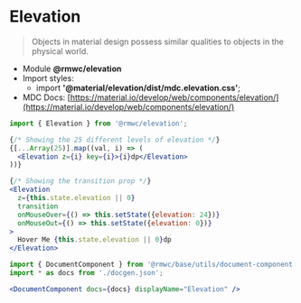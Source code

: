 # Elevation

> Objects in material design possess similar qualities to objects in the physical world.

- Module **@rmwc/elevation**  
- Import styles:
  - import **'@material/elevation/dist/mdc.elevation.css'**;
- MDC Docs: [https://material.io/develop/web/components/elevation/](https://material.io/develop/web/components/elevation/)

```jsx render
import { Elevation } from '@rmwc/elevation';

{/* Showing the 25 different levels of elevation */}
{[...Array(25)].map((val, i) => (
  <Elevation z={i} key={i}>{i}dp</Elevation>
))}

{/* Showing the transition prop */}
<Elevation
  z={this.state.elevation || 0}
  transition
  onMouseOver={() => this.setState({elevation: 24})}
  onMouseOut={() => this.setState({elevation: 0})}
>
  Hover Me {this.state.elevation || 0}dp
</Elevation>
```

```jsx renderOnly
import { DocumentComponent } from '@rmwc/base/utils/document-component';
import * as docs from './docgen.json';

<DocumentComponent docs={docs} displayName="Elevation" />
```
